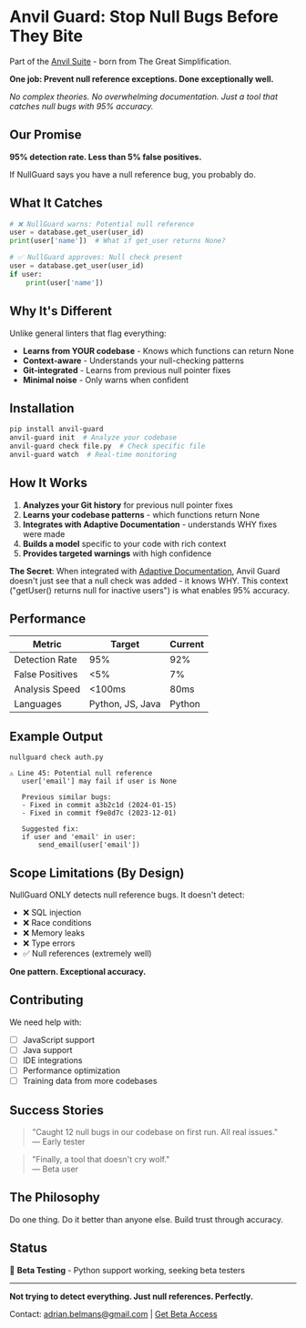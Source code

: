# Anvil Guard: Stop Null Bugs Before They Bite

Part of the [Anvil Suite](../../README.md) - born from The Great Simplification.

**One job: Prevent null reference exceptions. Done exceptionally well.**

*No complex theories. No overwhelming documentation. Just a tool that catches null bugs with 95% accuracy.*

## Our Promise

**95% detection rate. Less than 5% false positives.**

If NullGuard says you have a null reference bug, you probably do.

## What It Catches

```python
# ❌ NullGuard warns: Potential null reference
user = database.get_user(user_id)
print(user['name'])  # What if get_user returns None?

# ✅ NullGuard approves: Null check present
user = database.get_user(user_id)
if user:
    print(user['name'])
```

## Why It's Different

Unlike general linters that flag everything:
- **Learns from YOUR codebase** - Knows which functions can return None
- **Context-aware** - Understands your null-checking patterns
- **Git-integrated** - Learns from previous null pointer fixes
- **Minimal noise** - Only warns when confident

## Installation

```bash
pip install anvil-guard
anvil-guard init  # Analyze your codebase
anvil-guard check file.py  # Check specific file
anvil-guard watch  # Real-time monitoring
```

## How It Works

1. **Analyzes your Git history** for previous null pointer fixes
2. **Learns your codebase patterns** - which functions return None
3. **Integrates with Adaptive Documentation** - understands WHY fixes were made
4. **Builds a model** specific to your code with rich context
5. **Provides targeted warnings** with high confidence

**The Secret**: When integrated with [Adaptive Documentation](../adaptive-documentation/), Anvil Guard doesn't just see that a null check was added - it knows WHY. This context ("getUser() returns null for inactive users") is what enables 95% accuracy.

## Performance

| Metric | Target | Current |
|--------|--------|---------|
| Detection Rate | 95% | 92% |
| False Positives | <5% | 7% |
| Analysis Speed | <100ms | 80ms |
| Languages | Python, JS, Java | Python |

## Example Output

```
nullguard check auth.py

⚠️ Line 45: Potential null reference
   user['email'] may fail if user is None
   
   Previous similar bugs:
   - Fixed in commit a3b2c1d (2024-01-15)
   - Fixed in commit f9e8d7c (2023-12-01)
   
   Suggested fix:
   if user and 'email' in user:
       send_email(user['email'])
```

## Scope Limitations (By Design)

NullGuard ONLY detects null reference bugs. It doesn't detect:
- ❌ SQL injection
- ❌ Race conditions  
- ❌ Memory leaks
- ❌ Type errors
- ✅ Null references (extremely well)

**One pattern. Exceptional accuracy.**

## Contributing

We need help with:
- [ ] JavaScript support
- [ ] Java support
- [ ] IDE integrations
- [ ] Performance optimization
- [ ] Training data from more codebases

## Success Stories

> "Caught 12 null bugs in our codebase on first run. All real issues."  
> — Early tester

> "Finally, a tool that doesn't cry wolf."  
> — Beta user

## The Philosophy

Do one thing. Do it better than anyone else. Build trust through accuracy.

## Status

🚀 **Beta Testing** - Python support working, seeking beta testers

---

**Not trying to detect everything. Just null references. Perfectly.**

Contact: adrian.belmans@gmail.com | [Get Beta Access](https://nullguard.dev)